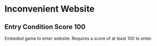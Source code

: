 # Inconvenient Website

## Entry Condition Score 100
Embeded game to enter website. Requires a score of at least 100 to enter. 
